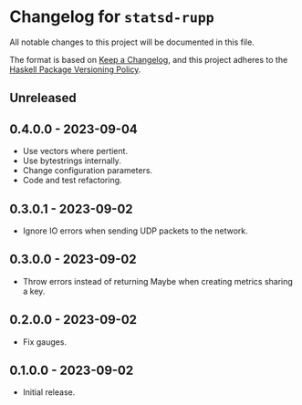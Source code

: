 # Changelog for `statsd-rupp`

All notable changes to this project will be documented in this file.

The format is based on [Keep a Changelog](https://keepachangelog.com/en/1.0.0/),
and this project adheres to the
[Haskell Package Versioning Policy](https://pvp.haskell.org/).

## Unreleased

## 0.4.0.0 - 2023-09-04

- Use vectors where pertient.
- Use bytestrings internally.
- Change configuration parameters.
- Code and test refactoring.

## 0.3.0.1 - 2023-09-02

- Ignore IO errors when sending UDP packets to the network.

## 0.3.0.0 - 2023-09-02

- Throw errors instead of returning Maybe when creating metrics sharing a key.

## 0.2.0.0 - 2023-09-02

- Fix gauges.

## 0.1.0.0 - 2023-09-02

- Initial release.

